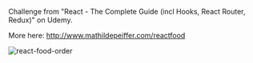 Challenge from "React - The Complete Guide (incl Hooks, React Router, Redux)" on Udemy.

More here: http://www.mathildepeiffer.com/reactfood


![react-food-order](https://user-images.githubusercontent.com/86634734/136152715-53ce11dc-074a-4ac8-a8dd-ce0151956eb7.png)


